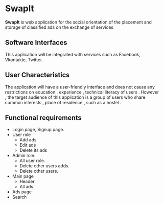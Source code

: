 # SwapIt
**SwapIt** is web application for the social orientation of the placement and storage of classified ads on the exchange of services.

## Software Interfaces

This application will be integrated with services such as Facebook, Vkontakte, Twitter.

## User Characteristics
The application will have a user-friendly interface and does not cause any restrictions on education , experience , technical literacy of users . However , the target audience of this application is a group of users who share common interests , place of residence , such as a hostel .

## Functional requirements
*	Login page, Signup page.
*	User role
	*	Add ads
	*	Edit ads
	*	Delete its ads
*	Admin role.
	*	All user role.
	*	Delete other users adds.
	*	Delete other users.
*	Main page
	*	Header
	*	All ads
*	Ads page
*	Search

